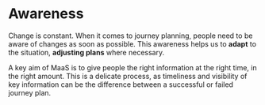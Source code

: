 # Awareness

Change is constant. When it comes to journey planning, people need to be aware of changes as soon as possible.  This awareness helps us to **adapt** to the situation, **adjusting plans** where necessary.

A key aim of MaaS is to give people the right information at the right time, in the right amount. This is a delicate process, as timeliness and visibility of key information can be the difference between a successful or failed journey plan.

